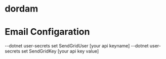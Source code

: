 # dordam
# Email Configaration
--dotnet user-secrets set SendGridUser [your api keyname]
--dotnet user-secrets set SendGridKey  [your api key value]

